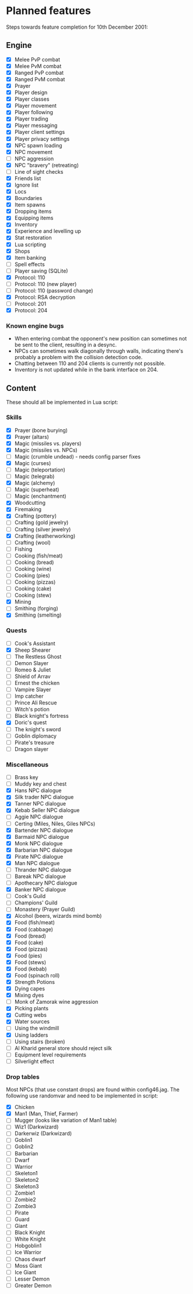 Planned features
================

Steps towards feature completion for 10th December 2001:

Engine
------

- [x] Melee PvP combat
- [x] Melee PvM combat
- [x] Ranged PvP combat
- [x] Ranged PvM combat
- [x] Prayer
- [x] Player design
- [x] Player classes
- [x] Player movement
- [x] Player following
- [x] Player trading
- [x] Player messaging
- [x] Player client settings
- [x] Player privacy settings
- [x] NPC spawn loading
- [x] NPC movement
- [ ] NPC aggression
- [x] NPC "bravery" (retreating)
- [ ] Line of sight checks
- [x] Friends list
- [x] Ignore list
- [x] Locs
- [x] Boundaries
- [x] Item spawns
- [x] Dropping items
- [x] Equipping items
- [x] Inventory
- [x] Experience and levelling up
- [x] Stat restoration
- [x] Lua scripting
- [x] Shops
- [x] Item banking
- [ ] Spell effects
- [ ] Player saving (SQLite)
- [x] Protocol: 110
- [ ] Protocol: 110 (new player)
- [ ] Protocol: 110 (password change)
- [x] Protocol: RSA decryption
- [ ] Protocol: 201
- [x] Protocol: 204

### Known engine bugs

* When entering combat the opponent's new position can sometimes not
  be sent to the client, resulting in a desync.
* NPCs can sometimes walk diagonally through walls, indicating there's
  probably a problem with the collision detection code.
* Chatting between 110 and 204 clients is currently not possible.
* Inventory is not updated while in the bank interface on 204.

Content
-------

These should all be implemented in Lua script:

### Skills

- [x] Prayer (bone burying)
- [x] Prayer (altars)
- [x] Magic (missiles vs. players)
- [x] Magic (missiles vs. NPCs)
- [ ] Magic (crumble undead) - needs config parser fixes
- [x] Magic (curses)
- [ ] Magic (teleportation)
- [ ] Magic (telegrab)
- [x] Magic (alchemy)
- [ ] Magic (superheat)
- [ ] Magic (enchantment)
- [x] Woodcutting
- [x] Firemaking
- [x] Crafting (pottery)
- [ ] Crafting (gold jewelry)
- [ ] Crafting (silver jewelry)
- [x] Crafting (leatherworking)
- [ ] Crafting (wool)
- [ ] Fishing
- [ ] Cooking (fish/meat)
- [ ] Cooking (bread)
- [ ] Cooking (wine)
- [ ] Cooking (pies)
- [ ] Cooking (pizzas)
- [ ] Cooking (cake)
- [ ] Cooking (stew)
- [x] Mining
- [ ] Smithing (forging)
- [x] Smithing (smelting)

### Quests

- [ ] Cook's Assistant
- [x] Sheep Shearer
- [ ] The Restless Ghost
- [ ] Demon Slayer
- [ ] Romeo & Juliet
- [ ] Shield of Arrav
- [ ] Ernest the chicken
- [ ] Vampire Slayer
- [ ] Imp catcher
- [ ] Prince Ali Rescue
- [ ] Witch's potion
- [ ] Black knight's fortress
- [x] Doric's quest
- [ ] The knight's sword
- [ ] Goblin diplomacy
- [ ] Pirate's treasure
- [ ] Dragon slayer

### Miscellaneous

- [ ] Brass key
- [ ] Muddy key and chest
- [x] Hans NPC dialogue
- [x] Silk trader NPC dialogue
- [x] Tanner NPC dialogue
- [x] Kebab Seller NPC dialogue
- [ ] Aggie NPC dialogue
- [ ] Certing (Miles, Niles, Giles NPCs)
- [x] Bartender NPC dialogue
- [x] Barmaid NPC dialogue
- [x] Monk NPC dialogue
- [x] Barbarian NPC dialogue
- [x] Pirate NPC dialogue
- [x] Man NPC dialogue
- [ ] Thrander NPC dialogue
- [ ] Bareak NPC dialogue
- [ ] Apothecary NPC dialogue
- [x] Banker NPC dialogue
- [ ] Cook's Guild
- [ ] Champions' Guild
- [ ] Monastery (Prayer Guild)
- [x] Alcohol (beers, wizards mind bomb)
- [x] Food (fish/meat)
- [x] Food (cabbage)
- [x] Food (bread)
- [x] Food (cake)
- [x] Food (pizzas)
- [x] Food (pies)
- [x] Food (stews)
- [x] Food (kebab)
- [x] Food (spinach roll)
- [x] Strength Potions
- [x] Dying capes
- [x] Mixing dyes
- [ ] Monk of Zamorak wine aggression
- [x] Picking plants
- [x] Cutting webs
- [x] Water sources
- [ ] Using the windmill
- [x] Using ladders
- [ ] Using stairs (broken)
- [ ] Al Kharid general store should reject silk
- [ ] Equipment level requirements
- [ ] Silverlight effect

### Drop tables

Most NPCs (that use constant drops) are found within config46.jag.
The following use randomvar and need to be implemented in script:

- [x] Chicken
- [x] Man1 (Man, Thief, Farmer)
- [ ] Mugger (looks like variation of Man1 table)
- [ ] Wiz1 (Darkwizard)
- [ ] Darkerwiz (Darkwizard)
- [ ] Goblin1
- [ ] Goblin2
- [ ] Barbarian
- [ ] Dwarf
- [ ] Warrior
- [ ] Skeleton1
- [ ] Skeleton2
- [ ] Skeleton3
- [ ] Zombie1
- [ ] Zombie2
- [ ] Zombie3
- [ ] Pirate
- [ ] Guard
- [ ] Giant
- [ ] Black Knight
- [ ] White Knight
- [ ] Hobgoblin1
- [ ] Ice Warrior
- [ ] Chaos dwarf
- [ ] Moss Giant
- [ ] Ice Giant
- [ ] Lesser Demon
- [ ] Greater Demon
